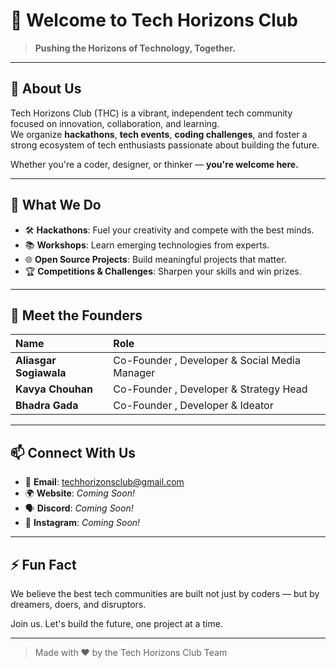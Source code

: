 # 🚀 Welcome to Tech Horizons Club

> **Pushing the Horizons of Technology, Together.**

---

## 🌟 About Us
Tech Horizons Club (THC) is a vibrant, independent tech community focused on innovation, collaboration, and learning.  
We organize **hackathons**, **tech events**, **coding challenges**, and foster a strong ecosystem of tech enthusiasts passionate about building the future.

Whether you're a coder, designer, or thinker — **you're welcome here.**

---

## 🎯 What We Do
- 🛠️ **Hackathons**: Fuel your creativity and compete with the best minds.
- 📚 **Workshops**: Learn emerging technologies from experts.
- 🌐 **Open Source Projects**: Build meaningful projects that matter.
- 🏆 **Competitions & Challenges**: Sharpen your skills and win prizes.

---

## 👑 Meet the Founders
| Name | Role |
| :--- | :--- |
| **Aliasgar Sogiawala** | Co-Founder , Developer & Social Media Manager|
| **Kavya Chouhan** | Co-Founder , Developer & Strategy Head |
| **Bhadra Gada** | Co-Founder , Developer & Ideator |

---

## 📫 Connect With Us
- 📧 **Email**: techhorizonsclub@gmail.com
- 🌍 **Website**: _Coming Soon!_
- 🗣️ **Discord**: _Coming Soon!_
- 📸 **Instagram**: _Coming Soon!_

---

## ⚡ Fun Fact
We believe the best tech communities are built not just by coders — but by dreamers, doers, and disruptors.

Join us. Let's build the future, one project at a time.

---

> Made with ❤️ by the Tech Horizons Club Team
